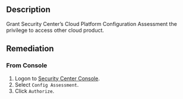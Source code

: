 ## Description

Grant Security Center’s Cloud Platform Configuration Assessment the privilege to access other cloud product.

## Remediation

### From Console

1. Logon to [Security Center Console](https://yundun.console.aliyun.com/).
2. Select `Config Assessment`.
3. Click `Authorize`.